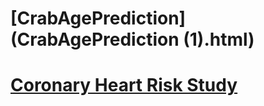 # [CrabAgePrediction](CrabAgePrediction (1).html)
# [Coronary Heart Risk Study](Coronary_heart_risk.ipynb)



